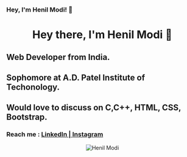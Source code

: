 ### Hey, I'm Henil Modi! 👋


<h1 align="center"> Hey there, I'm Henil Modi 👋</h1>

<h2><strong>Web Developer from India.</strong></h2>
<h2>Sophomore at A.D. Patel Institute of Techonology.</h2>

<h2>Would love to discuss on <strong>C,C++, HTML, CSS, Bootstrap.</strong></h2>
<h3>Reach me : <a href="https://www.linkedin.com/in/henilmodi/" target="_blank"> LinkedIn | </a> <a href="https://www.instagram.com/henil_modi/" target="_blank">Instagram</a></h3>

<p align="center">
  <img src="https://github-readme-stats.vercel.app/api?username=henilmodi&show_icons=true" alt ="Henil Modi">
</p>

